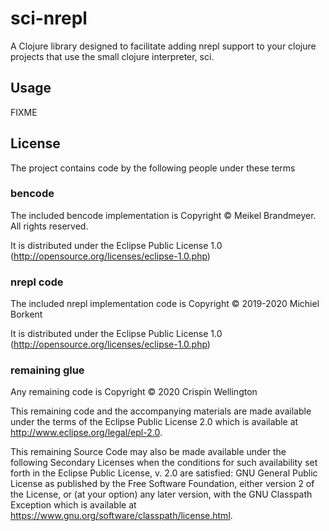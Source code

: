 # sci-nrepl

A Clojure library designed to facilitate adding nrepl support to your clojure projects that use the small clojure interpreter, sci.

## Usage

FIXME

## License

The project contains code by the following people under these terms

### bencode

The included bencode implementation is Copyright © Meikel Brandmeyer. All rights reserved.

It is distributed under the Eclipse Public License 1.0 (http://opensource.org/licenses/eclipse-1.0.php)

### nrepl code

The included nrepl implementation code is Copyright © 2019-2020 Michiel Borkent

It is distributed under the Eclipse Public License 1.0 (http://opensource.org/licenses/eclipse-1.0.php)

### remaining glue

Any remaining code is Copyright © 2020 Crispin Wellington

This remaining code and the accompanying materials are made available
under the terms of the Eclipse Public License 2.0 which is available
at http://www.eclipse.org/legal/epl-2.0.

This remaining Source Code may also be made available under the following Secondary
Licenses when the conditions for such availability set forth in the Eclipse
Public License, v. 2.0 are satisfied: GNU General Public License as published by
the Free Software Foundation, either version 2 of the License, or (at your
option) any later version, with the GNU Classpath Exception which is available
at https://www.gnu.org/software/classpath/license.html.
